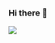 ### Hi there 👋
![](https://github-readme-stats.vercel.app/api?username=adidumitrascu&count_private=true&show_icons=true&theme=cobalt) 
